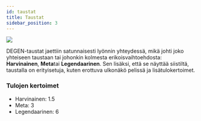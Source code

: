 ```yaml
---
id: taustat
title: Taustat
sidebar_position: 3
---
```


![](/img/rngBackgrounds.gif)

DEGEN-taustat jaettiin satunnaisesti lyönnin yhteydessä, mikä johti joko yhteiseen taustaan tai johonkin kolmesta erikoisvaihtoehdosta: **Harvinainen**, **Meta**tai **Legendaarinen**. Sen lisäksi, että se näyttää siistiltä, taustalla on erityisetuja, kuten erottuva ulkonäkö pelissä ja lisätulokertoimet.

### Tulojen kertoimet

- Harvinainen: 1.5
- Meta: 3
- Legendaarinen: 6
